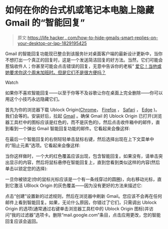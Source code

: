 # 如何在你的台式机或笔记本电脑上隐藏 Gmail 的“智能回复”

> 原文:[https://life hacker . com/how-to-hide-gmails-smart-replies-on-your-desktop-or-lap-1829195425](https://lifehacker.com/how-to-hide-gmails-smart-replies-on-your-desktop-or-lap-1829195425)

Gmail 的智能回复功能现已整合到该服务针对桌面客户端的最新设计更新中，当你不想打出一个真正的回复时，这是一个发送简洁回复的好方法。当然，它们可能会惹恼收件人；你甚至可能会点击错误的回复，无意中告诉你的老板“ [爱它！当他或她要求你这个周末加班时。但是它们不是很方便吗？](https://www.wsj.com/articles/very-interesting-awesome-love-it-gmail-users-confront-chipper-smart-reply-1537282569)

Watch

如果你不喜欢智能回复——以至于你等不及谷歌让你在桌面上完全删除——你可以用这个小技巧永远隐藏它们。

首先为你的浏览器下载 Ublock Origin([Chrome](https://chrome.google.com/webstore/detail/ublock-origin/cjpalhdlnbpafiamejdnhcphjbkeiagm?hl=en)， [Firefox](https://addons.mozilla.org/en-US/firefox/addon/ublock-origin/) ， [Safari](https://github.com/el1t/uBlock-Safari) ， [Edge](https://www.microsoft.com/en-us/p/ublock-origin/9nblggh444l4#activetab=pivot:overviewtab) )。我们会等的。安装好后，拉起 [Gmail](http://www.gmail.com) 。确保 Gmail 的 Ublock Origin 已打开(浏览器工具栏中的图标应该是红色的，而不是灰色的)，然后点击收件箱中的邮件，直到看到一个弹出 Gmail 智能回复功能的邮件。它看起来会像这样:

在最后一个智能回复的右侧轻轻单击鼠标右键，然后选择出现在上下文菜单中的“阻止元素”选项。它看起来会像这样:

当你这样做时，一个大的红色覆盖应该出现，包含智能回复。如果没有，请单击突出显示的内容，然后将鼠标悬停在智能回复上，直到您看到类似这样的内容(然后单击以锁定您的选择):

一旦你被锁定(你的鼠标光标应该是一个有一条线穿过的圆圈)，向右移动光标，直到它激活 UBlock Origin 的灰色覆盖——因为没有更好的方法来描述它:

点击“创建”设置新的过滤规则，然后在浏览器中刷新 Gmail。您应该不会再在任何邮件上看到智能回复。如果，无论什么原因，你错过了它们，只需调出 Ublock Origin 的选项(通常通过右键单击浏览器工具栏中的 Ublock Origin 图标)并访问“我的过滤器”选项卡。删除“mail.google.com”条目，点击应用更改，您的智能回复应该会返回。